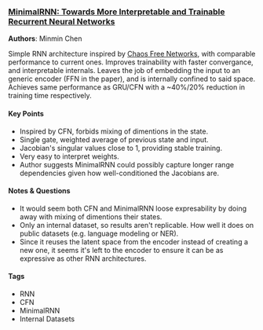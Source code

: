 ### [MinimalRNN: Towards More Interpretable and Trainable Recurrent Neural Networks][1]

**Authors**: Minmin Chen

Simple RNN architecture inspired by [Chaos Free Networks][2], with comparable performance
to current ones. Improves trainability with faster convergance, and interpretable internals.
Leaves the job of embedding the input to an generic encoder (FFN in the paper), and is
internally confined to said space. Achieves same performance as GRU/CFN with
a ~40%/20% reduction in training time respectively.

#### Key Points

* Inspired by CFN, forbids mixing of dimentions in the state.
* Single gate, weighted average of previous state and input.
* Jacobian's singular values close to 1, providing stable training.
* Very easy to interpret weights.
* Author suggests MinimalRNN could possibly capture longer range dependencies
  given how well-conditioned the Jacobians are. 

#### Notes & Questions

* It would seem both CFN and MinimalRNN loose expresability by doing away with
  mixing of dimentions their states.
* Only an internal dataset, so results aren't replicable. How well it does on
  public datasets (e.g. language modeling or NER).
* Since it reuses the latent space from the encoder instead of creating a new
  one, it seems it's left to the encoder to ensure it can be as expressive as
  other RNN architectures.

#### Tags

* RNN
* CFN
* MinimalRNN
* Internal Datasets

[1]: https://arxiv.org/abs/1711.06788 "Paper"
[2]: https://arxiv.org/abs/1612.06212 "A recurrent neural network without chaos"
